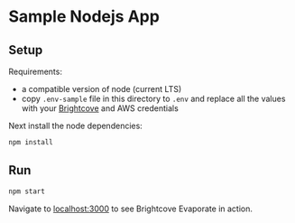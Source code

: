 # Sample Nodejs App

## Setup

Requirements:

 * a compatible version of node (current LTS)
 * copy `.env-sample` file in this directory to `.env` and replace all the values with your [Brightcove](https://support.brightcove.com/en/video-cloud/docs/managing-api-authentication-credentials) and AWS credentials

Next install the node dependencies:

```sh
npm install
```

## Run

```sh
npm start
```

Navigate to [localhost:3000](http://localhost:300/) to see Brightcove Evaporate in action.
